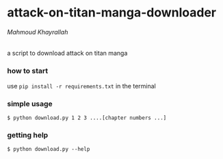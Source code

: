 # attack-on-titan-manga-downloader
###### Mahmoud Khayrallah
a script to download attack on titan manga

### how to start

use ` pip install -r requirements.txt ` in the terminal

### simple usage

` $ python download.py 1 2 3 ....[chapter numbers ...] `

### getting help

` $ python download.py --help `
